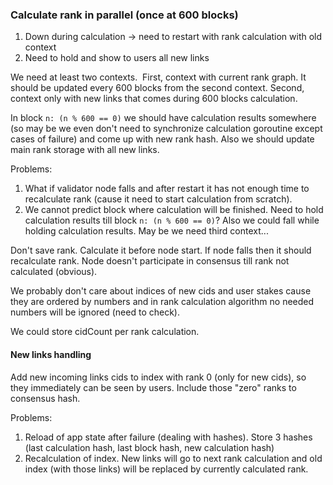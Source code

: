 ### Calculate rank in parallel (once at 600 blocks)

1. Down during calculation -> need to restart with rank calculation with old context
2. Need to hold and show to users all new links

We need at least two contexts.  First, context with current rank graph.
It should be updated every 600 blocks from the second context.
Second, context only with new links that comes during 600 blocks calculation.

In block `n: (n % 600 == 0)` we should have calculation results somewhere 
(so may be we even don't need to synchronize calculation goroutine except cases of failure)
and come up with new rank hash.
Also we should update main rank storage with all new links.

Problems:

1. What if validator node falls and after restart it has not enough time to recalculate rank
 (cause it need to start calculation from scratch).
2. We cannot predict block where calculation will be finished.
Need to hold calculation results till block `n: (n % 600 == 0)`?
Also we could fall while holding calculation results.
May be we need third context...

Don't save rank. Calculate it before node start.
If node falls then it should recalculate rank.
Node doesn't participate in consensus till rank not calculated (obvious).

We probably don't care about indices of new cids and user stakes cause they are ordered by numbers
and in rank calculation algorithm no needed numbers will be ignored (need to check).

We could store cidCount per rank calculation.

#### New links handling

Add new incoming links cids to index with rank 0 (only for new cids), so they immediately can be seen by users.
Include those "zero" ranks to consensus hash.

Problems:
1. Reload of app state after failure (dealing with hashes).
 Store 3 hashes (last calculation hash, last block hash, new calculation hash)
2. Recalculation of index. New links will go to next rank calculation and old index (with those links) 
will be replaced by currently calculated rank.
